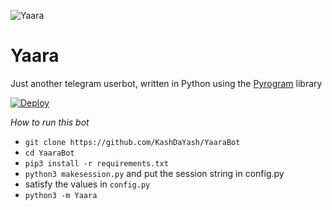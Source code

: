 ![Yaara](https://telegra.ph//file/4cd49d9752dc4f7f3c95b.jpg)

# Yaara

Just another telegram userbot, written in Python using the [Pyrogram](https://github.com/pyrogram/pyrogram) library

[![Deploy](https://www.herokucdn.com/deploy/button.svg)](https://heroku.com/deploy?template=https://github.com/KashDaYash/YaaraBot)

*How to run this bot*

- `git clone https://github.com/KashDaYash/YaaraBot`
- `cd YaaraBot`
- `pip3 install -r requirements.txt`
- `python3 makesession.py` and put the session string in config.py
- satisfy the values in `config.py`
- `python3 -m Yaara`
